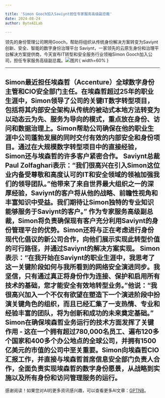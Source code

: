 ```yaml
---

title: 'Simon Gooch加入Saviynt担任专家服务高级副总裁'
date: 2024-08-24
author: ByteAILab

---
```


领先的身份管理公司聘用Gooch，帮助将组织从传统身份解决方案转变为Saviynt创新、安全、智能的数字身份治理平台
Saviynt，一家领先的云原生身份和治理平台解决方案提供商，今天宣布IT转型和安全服务行业领袖Simon Gooch加入公司，担任专家服务高级副总裁。![图片](https://ai-techpark.com/wp-content/uploads/2024/08/Former-Acce-960x540.jpg){ width=60% }

---

Simon最近担任埃森哲（Accenture）全球数字身份主管和CIO安全部门主任。在埃森哲超过25年的职业生涯中，Simon领导了公司的关键IT数字转型项目，包括将其内部安全架构从传统的被动式本地方法转变为以动态云为先、服务为导向的模式，重点放在身份、访问和数据治理上。Simon帮助公司确保在他的职业生涯中公司蓬勃发展的同时交付有效的内部安全和身份项目。通过在大规模数字转型项目中的直接经验，Simon还与埃森哲的许多客户紧密合作。
Saviynt总裁Paul Zolfaghari表示：“我们很高兴在引入Simon这位业内备受尊敬和高度认可的IT和安全领域的领袖加强我们的领导团队。”他带来了来自世界最大组织之一的深厚经验，Saviynt的客户将从他的战略、前瞻性视角和丰富知识中受益。我们期待让Simon独特的专业知识能够服务于Saviynt的客户。”
作为专家服务高级副总裁，Simon将负责确保现有客户充分利用Saviynt的身份管理平台的优势。Simon还将与正在考虑进行身份现代化倡议的新公司合作，向他们展示实现此转型价值的可行路径，并通过Saviynt的解决方案实现。
Simon表示：“在我开始在Saviynt的职业生涯中，我思考了这一关键阶段如何与我所看到的网络安全演进同步。我坚信，只有通过真正将身份作为连接、保护和启用所有技术的基础，您才能安全有效地转型业务。”他说：“我很高兴加入一个不仅有欲望在塑造下一个演进阶段中扮演关键角色的组织，而且已经汇集了一支热情、专业和经验丰富的团队，将为创新和成功的未来奠定基础。”
Simon在确保埃森哲业务运行的技术方面发挥了关键作用 - 这在一个拥有超过780,000名员工、遍布120多个国家和400多个办公地点的全球公司，并拥有1500亿美元的市值的公司中至关重要。Simon向埃森哲CIO汇报工作，并直接与埃森哲首席信息安全部门负责人合作，全面负责实现埃森哲的数字身份愿景，从战略到实施以及所有身份和访问管理服务的运行。
---
感谢阅读！如果您对AI的更多资讯感兴趣，可以查看更多AI文章：[GPTNB](https://gptnb.com)。